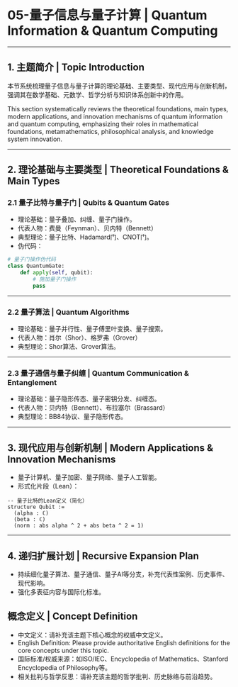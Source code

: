 
# 05-量子信息与量子计算 | Quantum Information & Quantum Computing

---

## 1. 主题简介 | Topic Introduction

本节系统梳理量子信息与量子计算的理论基础、主要类型、现代应用与创新机制，强调其在数学基础、元数学、哲学分析与知识体系创新中的作用。

This section systematically reviews the theoretical foundations, main types, modern applications, and innovation mechanisms of quantum information and quantum computing, emphasizing their roles in mathematical foundations, metamathematics, philosophical analysis, and knowledge system innovation.

---

## 2. 理论基础与主要类型 | Theoretical Foundations & Main Types

### 2.1 量子比特与量子门 | Qubits & Quantum Gates

- 理论基础：量子叠加、纠缠、量子门操作。
- 代表人物：费曼（Feynman）、贝内特（Bennett）
- 典型理论：量子比特、Hadamard门、CNOT门。
- 伪代码：

```python
# 量子门操作伪代码
class QuantumGate:
    def apply(self, qubit):
        # 施加量子门操作
        pass
```

---

### 2.2 量子算法 | Quantum Algorithms

- 理论基础：量子并行性、量子傅里叶变换、量子搜索。
- 代表人物：肖尔（Shor）、格罗弗（Grover）
- 典型理论：Shor算法、Grover算法。

---

### 2.3 量子通信与量子纠缠 | Quantum Communication & Entanglement

- 理论基础：量子隐形传态、量子密钥分发、纠缠态。
- 代表人物：贝内特（Bennett）、布拉塞尔（Brassard）
- 典型理论：BB84协议、量子隐形传态。

---

## 3. 现代应用与创新机制 | Modern Applications & Innovation Mechanisms

- 量子计算机、量子加密、量子网络、量子人工智能。
- 形式化片段（Lean）：

```lean
-- 量子比特的Lean定义（简化）
structure Qubit :=
  (alpha : ℂ)
  (beta : ℂ)
  (norm : abs alpha ^ 2 + abs beta ^ 2 = 1)
```

---

## 4. 递归扩展计划 | Recursive Expansion Plan

- 持续细化量子算法、量子通信、量子AI等分支，补充代表性案例、历史事件、现代影响。
- 强化多表征内容与国际化标准。

## 概念定义 | Concept Definition

- 中文定义：请补充该主题下核心概念的权威中文定义。
- English Definition: Please provide authoritative English definitions for the core concepts under this topic.
- 国际标准/权威来源：如ISO/IEC、Encyclopedia of Mathematics、Stanford Encyclopedia of Philosophy等。
- 相关批判与哲学反思：请补充该主题的哲学批判、历史脉络与前沿趋势。
